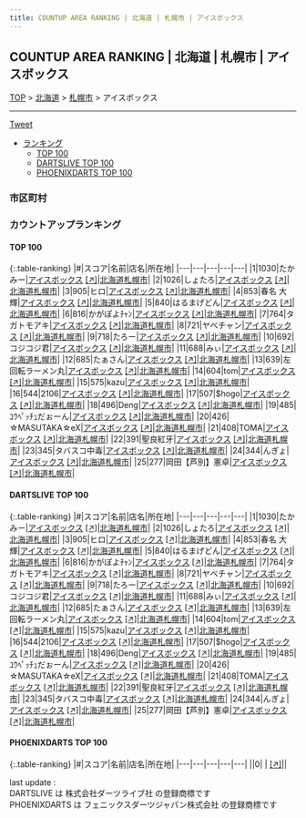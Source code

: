 ```yaml
---
title: COUNTUP AREA RANKING | 北海道 | 札幌市 | アイスボックス
---
```

## COUNTUP AREA RANKING | 北海道 | 札幌市 | アイスボックス

[TOP](/darts/rank/) > [北海道](/darts/rank/北海道/) > [札幌市](/darts/rank/北海道/札幌市/) > アイスボックス

___

<a href="https://twitter.com/share?ref_src=twsrc%5Etfw" data-text="COUNTUP AREA RANKING | 北海道札幌市アイスボックス" class="twitter-share-button" data-hashtags="DARTSLIVE,PHOENIXDARTS,darts,ダーツ" data-show-count="false">Tweet</a>

* [ランキング](#カウントアップランキング)
    * [TOP 100](#top-100)
    * [DARTSLIVE TOP 100](#dartslive-top-100)
    * [PHOENIXDARTS TOP 100](#phoenixdarts-top-100)

### 市区町村

<ul>

</ul>

### カウントアップランキング

#### TOP 100



{:.table-ranking}
|#|スコア|名前|店名|所在地|
|---|---|---|---|---|
|1|1030|<span class="rank-name-dl">たかみー</span>|<a href="/darts/rank/shops/8a3308ce037a37be0d9b047a20a7ba1e.html">アイスボックス</a> <a href="https://search.dartslive.com/jp/shop/8a3308ce037a37be0d9b047a20a7ba1e">[↗]</a>|<a href="/darts/rank/北海道/札幌市">北海道札幌市</a>|
|2|1026|<span class="rank-name-dl">しょたろ</span>|<a href="/darts/rank/shops/8a3308ce037a37be0d9b047a20a7ba1e.html">アイスボックス</a> <a href="https://search.dartslive.com/jp/shop/8a3308ce037a37be0d9b047a20a7ba1e">[↗]</a>|<a href="/darts/rank/北海道/札幌市">北海道札幌市</a>|
|3|905|<span class="rank-name-dl">ヒロ</span>|<a href="/darts/rank/shops/8a3308ce037a37be0d9b047a20a7ba1e.html">アイスボックス</a> <a href="https://search.dartslive.com/jp/shop/8a3308ce037a37be0d9b047a20a7ba1e">[↗]</a>|<a href="/darts/rank/北海道/札幌市">北海道札幌市</a>|
|4|853|<span class="rank-name-dl">春名 大輝</span>|<a href="/darts/rank/shops/8a3308ce037a37be0d9b047a20a7ba1e.html">アイスボックス</a> <a href="https://search.dartslive.com/jp/shop/8a3308ce037a37be0d9b047a20a7ba1e">[↗]</a>|<a href="/darts/rank/北海道/札幌市">北海道札幌市</a>|
|5|840|<span class="rank-name-dl">はるまげどん</span>|<a href="/darts/rank/shops/8a3308ce037a37be0d9b047a20a7ba1e.html">アイスボックス</a> <a href="https://search.dartslive.com/jp/shop/8a3308ce037a37be0d9b047a20a7ba1e">[↗]</a>|<a href="/darts/rank/北海道/札幌市">北海道札幌市</a>|
|6|816|<span class="rank-name-dl">かがぽよﾁｬﾝ</span>|<a href="/darts/rank/shops/8a3308ce037a37be0d9b047a20a7ba1e.html">アイスボックス</a> <a href="https://search.dartslive.com/jp/shop/8a3308ce037a37be0d9b047a20a7ba1e">[↗]</a>|<a href="/darts/rank/北海道/札幌市">北海道札幌市</a>|
|7|764|<span class="rank-name-dl">タガトモアキ</span>|<a href="/darts/rank/shops/8a3308ce037a37be0d9b047a20a7ba1e.html">アイスボックス</a> <a href="https://search.dartslive.com/jp/shop/8a3308ce037a37be0d9b047a20a7ba1e">[↗]</a>|<a href="/darts/rank/北海道/札幌市">北海道札幌市</a>|
|8|721|<span class="rank-name-dl">ヤベチャン</span>|<a href="/darts/rank/shops/8a3308ce037a37be0d9b047a20a7ba1e.html">アイスボックス</a> <a href="https://search.dartslive.com/jp/shop/8a3308ce037a37be0d9b047a20a7ba1e">[↗]</a>|<a href="/darts/rank/北海道/札幌市">北海道札幌市</a>|
|9|718|<span class="rank-name-dl">たろー</span>|<a href="/darts/rank/shops/8a3308ce037a37be0d9b047a20a7ba1e.html">アイスボックス</a> <a href="https://search.dartslive.com/jp/shop/8a3308ce037a37be0d9b047a20a7ba1e">[↗]</a>|<a href="/darts/rank/北海道/札幌市">北海道札幌市</a>|
|10|692|<span class="rank-name-dl">コジコジ君</span>|<a href="/darts/rank/shops/8a3308ce037a37be0d9b047a20a7ba1e.html">アイスボックス</a> <a href="https://search.dartslive.com/jp/shop/8a3308ce037a37be0d9b047a20a7ba1e">[↗]</a>|<a href="/darts/rank/北海道/札幌市">北海道札幌市</a>|
|11|688|<span class="rank-name-dl">みぃ</span>|<a href="/darts/rank/shops/8a3308ce037a37be0d9b047a20a7ba1e.html">アイスボックス</a> <a href="https://search.dartslive.com/jp/shop/8a3308ce037a37be0d9b047a20a7ba1e">[↗]</a>|<a href="/darts/rank/北海道/札幌市">北海道札幌市</a>|
|12|685|<span class="rank-name-dl">たぁさん</span>|<a href="/darts/rank/shops/8a3308ce037a37be0d9b047a20a7ba1e.html">アイスボックス</a> <a href="https://search.dartslive.com/jp/shop/8a3308ce037a37be0d9b047a20a7ba1e">[↗]</a>|<a href="/darts/rank/北海道/札幌市">北海道札幌市</a>|
|13|639|<span class="rank-name-dl">左回転ラーメン丸</span>|<a href="/darts/rank/shops/8a3308ce037a37be0d9b047a20a7ba1e.html">アイスボックス</a> <a href="https://search.dartslive.com/jp/shop/8a3308ce037a37be0d9b047a20a7ba1e">[↗]</a>|<a href="/darts/rank/北海道/札幌市">北海道札幌市</a>|
|14|604|<span class="rank-name-dl">tom</span>|<a href="/darts/rank/shops/8a3308ce037a37be0d9b047a20a7ba1e.html">アイスボックス</a> <a href="https://search.dartslive.com/jp/shop/8a3308ce037a37be0d9b047a20a7ba1e">[↗]</a>|<a href="/darts/rank/北海道/札幌市">北海道札幌市</a>|
|15|575|<span class="rank-name-dl">kazu</span>|<a href="/darts/rank/shops/8a3308ce037a37be0d9b047a20a7ba1e.html">アイスボックス</a> <a href="https://search.dartslive.com/jp/shop/8a3308ce037a37be0d9b047a20a7ba1e">[↗]</a>|<a href="/darts/rank/北海道/札幌市">北海道札幌市</a>|
|16|544|<span class="rank-name-dl">2106</span>|<a href="/darts/rank/shops/8a3308ce037a37be0d9b047a20a7ba1e.html">アイスボックス</a> <a href="https://search.dartslive.com/jp/shop/8a3308ce037a37be0d9b047a20a7ba1e">[↗]</a>|<a href="/darts/rank/北海道/札幌市">北海道札幌市</a>|
|17|507|<span class="rank-name-dl">$hogo</span>|<a href="/darts/rank/shops/8a3308ce037a37be0d9b047a20a7ba1e.html">アイスボックス</a> <a href="https://search.dartslive.com/jp/shop/8a3308ce037a37be0d9b047a20a7ba1e">[↗]</a>|<a href="/darts/rank/北海道/札幌市">北海道札幌市</a>|
|18|496|<span class="rank-name-dl">Deng</span>|<a href="/darts/rank/shops/8a3308ce037a37be0d9b047a20a7ba1e.html">アイスボックス</a> <a href="https://search.dartslive.com/jp/shop/8a3308ce037a37be0d9b047a20a7ba1e">[↗]</a>|<a href="/darts/rank/北海道/札幌市">北海道札幌市</a>|
|19|485|<span class="rank-name-dl">ﾕｳﾍﾟｯﾁｭだぉーん</span>|<a href="/darts/rank/shops/8a3308ce037a37be0d9b047a20a7ba1e.html">アイスボックス</a> <a href="https://search.dartslive.com/jp/shop/8a3308ce037a37be0d9b047a20a7ba1e">[↗]</a>|<a href="/darts/rank/北海道/札幌市">北海道札幌市</a>|
|20|426|<span class="rank-name-dl">☆MASUTAKA☆eX</span>|<a href="/darts/rank/shops/8a3308ce037a37be0d9b047a20a7ba1e.html">アイスボックス</a> <a href="https://search.dartslive.com/jp/shop/8a3308ce037a37be0d9b047a20a7ba1e">[↗]</a>|<a href="/darts/rank/北海道/札幌市">北海道札幌市</a>|
|21|408|<span class="rank-name-dl">TOMA</span>|<a href="/darts/rank/shops/8a3308ce037a37be0d9b047a20a7ba1e.html">アイスボックス</a> <a href="https://search.dartslive.com/jp/shop/8a3308ce037a37be0d9b047a20a7ba1e">[↗]</a>|<a href="/darts/rank/北海道/札幌市">北海道札幌市</a>|
|22|391|<span class="rank-name-dl">聖良紅牙</span>|<a href="/darts/rank/shops/8a3308ce037a37be0d9b047a20a7ba1e.html">アイスボックス</a> <a href="https://search.dartslive.com/jp/shop/8a3308ce037a37be0d9b047a20a7ba1e">[↗]</a>|<a href="/darts/rank/北海道/札幌市">北海道札幌市</a>|
|23|345|<span class="rank-name-dl">タバスコ中毒</span>|<a href="/darts/rank/shops/8a3308ce037a37be0d9b047a20a7ba1e.html">アイスボックス</a> <a href="https://search.dartslive.com/jp/shop/8a3308ce037a37be0d9b047a20a7ba1e">[↗]</a>|<a href="/darts/rank/北海道/札幌市">北海道札幌市</a>|
|24|344|<span class="rank-name-dl">んぎょ</span>|<a href="/darts/rank/shops/8a3308ce037a37be0d9b047a20a7ba1e.html">アイスボックス</a> <a href="https://search.dartslive.com/jp/shop/8a3308ce037a37be0d9b047a20a7ba1e">[↗]</a>|<a href="/darts/rank/北海道/札幌市">北海道札幌市</a>|
|25|277|<span class="rank-name-dl">岡田【芦別】憲卓</span>|<a href="/darts/rank/shops/8a3308ce037a37be0d9b047a20a7ba1e.html">アイスボックス</a> <a href="https://search.dartslive.com/jp/shop/8a3308ce037a37be0d9b047a20a7ba1e">[↗]</a>|<a href="/darts/rank/北海道/札幌市">北海道札幌市</a>|


#### DARTSLIVE TOP 100



{:.table-ranking}
|#|スコア|名前|店名|所在地|
|---|---|---|---|---|
|1|1030|<span class="rank-name-dl">たかみー</span>|<a href="/darts/rank/shops/8a3308ce037a37be0d9b047a20a7ba1e.html">アイスボックス</a> <a href="https://search.dartslive.com/jp/shop/8a3308ce037a37be0d9b047a20a7ba1e">[↗]</a>|<a href="/darts/rank/北海道/札幌市">北海道札幌市</a>|
|2|1026|<span class="rank-name-dl">しょたろ</span>|<a href="/darts/rank/shops/8a3308ce037a37be0d9b047a20a7ba1e.html">アイスボックス</a> <a href="https://search.dartslive.com/jp/shop/8a3308ce037a37be0d9b047a20a7ba1e">[↗]</a>|<a href="/darts/rank/北海道/札幌市">北海道札幌市</a>|
|3|905|<span class="rank-name-dl">ヒロ</span>|<a href="/darts/rank/shops/8a3308ce037a37be0d9b047a20a7ba1e.html">アイスボックス</a> <a href="https://search.dartslive.com/jp/shop/8a3308ce037a37be0d9b047a20a7ba1e">[↗]</a>|<a href="/darts/rank/北海道/札幌市">北海道札幌市</a>|
|4|853|<span class="rank-name-dl">春名 大輝</span>|<a href="/darts/rank/shops/8a3308ce037a37be0d9b047a20a7ba1e.html">アイスボックス</a> <a href="https://search.dartslive.com/jp/shop/8a3308ce037a37be0d9b047a20a7ba1e">[↗]</a>|<a href="/darts/rank/北海道/札幌市">北海道札幌市</a>|
|5|840|<span class="rank-name-dl">はるまげどん</span>|<a href="/darts/rank/shops/8a3308ce037a37be0d9b047a20a7ba1e.html">アイスボックス</a> <a href="https://search.dartslive.com/jp/shop/8a3308ce037a37be0d9b047a20a7ba1e">[↗]</a>|<a href="/darts/rank/北海道/札幌市">北海道札幌市</a>|
|6|816|<span class="rank-name-dl">かがぽよﾁｬﾝ</span>|<a href="/darts/rank/shops/8a3308ce037a37be0d9b047a20a7ba1e.html">アイスボックス</a> <a href="https://search.dartslive.com/jp/shop/8a3308ce037a37be0d9b047a20a7ba1e">[↗]</a>|<a href="/darts/rank/北海道/札幌市">北海道札幌市</a>|
|7|764|<span class="rank-name-dl">タガトモアキ</span>|<a href="/darts/rank/shops/8a3308ce037a37be0d9b047a20a7ba1e.html">アイスボックス</a> <a href="https://search.dartslive.com/jp/shop/8a3308ce037a37be0d9b047a20a7ba1e">[↗]</a>|<a href="/darts/rank/北海道/札幌市">北海道札幌市</a>|
|8|721|<span class="rank-name-dl">ヤベチャン</span>|<a href="/darts/rank/shops/8a3308ce037a37be0d9b047a20a7ba1e.html">アイスボックス</a> <a href="https://search.dartslive.com/jp/shop/8a3308ce037a37be0d9b047a20a7ba1e">[↗]</a>|<a href="/darts/rank/北海道/札幌市">北海道札幌市</a>|
|9|718|<span class="rank-name-dl">たろー</span>|<a href="/darts/rank/shops/8a3308ce037a37be0d9b047a20a7ba1e.html">アイスボックス</a> <a href="https://search.dartslive.com/jp/shop/8a3308ce037a37be0d9b047a20a7ba1e">[↗]</a>|<a href="/darts/rank/北海道/札幌市">北海道札幌市</a>|
|10|692|<span class="rank-name-dl">コジコジ君</span>|<a href="/darts/rank/shops/8a3308ce037a37be0d9b047a20a7ba1e.html">アイスボックス</a> <a href="https://search.dartslive.com/jp/shop/8a3308ce037a37be0d9b047a20a7ba1e">[↗]</a>|<a href="/darts/rank/北海道/札幌市">北海道札幌市</a>|
|11|688|<span class="rank-name-dl">みぃ</span>|<a href="/darts/rank/shops/8a3308ce037a37be0d9b047a20a7ba1e.html">アイスボックス</a> <a href="https://search.dartslive.com/jp/shop/8a3308ce037a37be0d9b047a20a7ba1e">[↗]</a>|<a href="/darts/rank/北海道/札幌市">北海道札幌市</a>|
|12|685|<span class="rank-name-dl">たぁさん</span>|<a href="/darts/rank/shops/8a3308ce037a37be0d9b047a20a7ba1e.html">アイスボックス</a> <a href="https://search.dartslive.com/jp/shop/8a3308ce037a37be0d9b047a20a7ba1e">[↗]</a>|<a href="/darts/rank/北海道/札幌市">北海道札幌市</a>|
|13|639|<span class="rank-name-dl">左回転ラーメン丸</span>|<a href="/darts/rank/shops/8a3308ce037a37be0d9b047a20a7ba1e.html">アイスボックス</a> <a href="https://search.dartslive.com/jp/shop/8a3308ce037a37be0d9b047a20a7ba1e">[↗]</a>|<a href="/darts/rank/北海道/札幌市">北海道札幌市</a>|
|14|604|<span class="rank-name-dl">tom</span>|<a href="/darts/rank/shops/8a3308ce037a37be0d9b047a20a7ba1e.html">アイスボックス</a> <a href="https://search.dartslive.com/jp/shop/8a3308ce037a37be0d9b047a20a7ba1e">[↗]</a>|<a href="/darts/rank/北海道/札幌市">北海道札幌市</a>|
|15|575|<span class="rank-name-dl">kazu</span>|<a href="/darts/rank/shops/8a3308ce037a37be0d9b047a20a7ba1e.html">アイスボックス</a> <a href="https://search.dartslive.com/jp/shop/8a3308ce037a37be0d9b047a20a7ba1e">[↗]</a>|<a href="/darts/rank/北海道/札幌市">北海道札幌市</a>|
|16|544|<span class="rank-name-dl">2106</span>|<a href="/darts/rank/shops/8a3308ce037a37be0d9b047a20a7ba1e.html">アイスボックス</a> <a href="https://search.dartslive.com/jp/shop/8a3308ce037a37be0d9b047a20a7ba1e">[↗]</a>|<a href="/darts/rank/北海道/札幌市">北海道札幌市</a>|
|17|507|<span class="rank-name-dl">$hogo</span>|<a href="/darts/rank/shops/8a3308ce037a37be0d9b047a20a7ba1e.html">アイスボックス</a> <a href="https://search.dartslive.com/jp/shop/8a3308ce037a37be0d9b047a20a7ba1e">[↗]</a>|<a href="/darts/rank/北海道/札幌市">北海道札幌市</a>|
|18|496|<span class="rank-name-dl">Deng</span>|<a href="/darts/rank/shops/8a3308ce037a37be0d9b047a20a7ba1e.html">アイスボックス</a> <a href="https://search.dartslive.com/jp/shop/8a3308ce037a37be0d9b047a20a7ba1e">[↗]</a>|<a href="/darts/rank/北海道/札幌市">北海道札幌市</a>|
|19|485|<span class="rank-name-dl">ﾕｳﾍﾟｯﾁｭだぉーん</span>|<a href="/darts/rank/shops/8a3308ce037a37be0d9b047a20a7ba1e.html">アイスボックス</a> <a href="https://search.dartslive.com/jp/shop/8a3308ce037a37be0d9b047a20a7ba1e">[↗]</a>|<a href="/darts/rank/北海道/札幌市">北海道札幌市</a>|
|20|426|<span class="rank-name-dl">☆MASUTAKA☆eX</span>|<a href="/darts/rank/shops/8a3308ce037a37be0d9b047a20a7ba1e.html">アイスボックス</a> <a href="https://search.dartslive.com/jp/shop/8a3308ce037a37be0d9b047a20a7ba1e">[↗]</a>|<a href="/darts/rank/北海道/札幌市">北海道札幌市</a>|
|21|408|<span class="rank-name-dl">TOMA</span>|<a href="/darts/rank/shops/8a3308ce037a37be0d9b047a20a7ba1e.html">アイスボックス</a> <a href="https://search.dartslive.com/jp/shop/8a3308ce037a37be0d9b047a20a7ba1e">[↗]</a>|<a href="/darts/rank/北海道/札幌市">北海道札幌市</a>|
|22|391|<span class="rank-name-dl">聖良紅牙</span>|<a href="/darts/rank/shops/8a3308ce037a37be0d9b047a20a7ba1e.html">アイスボックス</a> <a href="https://search.dartslive.com/jp/shop/8a3308ce037a37be0d9b047a20a7ba1e">[↗]</a>|<a href="/darts/rank/北海道/札幌市">北海道札幌市</a>|
|23|345|<span class="rank-name-dl">タバスコ中毒</span>|<a href="/darts/rank/shops/8a3308ce037a37be0d9b047a20a7ba1e.html">アイスボックス</a> <a href="https://search.dartslive.com/jp/shop/8a3308ce037a37be0d9b047a20a7ba1e">[↗]</a>|<a href="/darts/rank/北海道/札幌市">北海道札幌市</a>|
|24|344|<span class="rank-name-dl">んぎょ</span>|<a href="/darts/rank/shops/8a3308ce037a37be0d9b047a20a7ba1e.html">アイスボックス</a> <a href="https://search.dartslive.com/jp/shop/8a3308ce037a37be0d9b047a20a7ba1e">[↗]</a>|<a href="/darts/rank/北海道/札幌市">北海道札幌市</a>|
|25|277|<span class="rank-name-dl">岡田【芦別】憲卓</span>|<a href="/darts/rank/shops/8a3308ce037a37be0d9b047a20a7ba1e.html">アイスボックス</a> <a href="https://search.dartslive.com/jp/shop/8a3308ce037a37be0d9b047a20a7ba1e">[↗]</a>|<a href="/darts/rank/北海道/札幌市">北海道札幌市</a>|


#### PHOENIXDARTS TOP 100



{:.table-ranking}
|#|スコア|名前|店名|所在地|
|---|---|---|---|---|
||0|<span class="rank-name-dl"> </span>|<a href="/darts/rank/shops/.html"></a> <a href="">[↗]</a>|<a href="/darts/rank//"></a>|


<div class="footer border-top border-gray-light mt-5 pt-3 text-right text-gray">
    last update : <span style="font-weight: italic" id="foot_last_modified"></span><br />
    DARTSLIVE は 株式会社ダーツライブ社 の登録商標です<br />
    PHOENIXDARTS は フェニックスダーツジャパン株式会社 の登録商標です<br />
</div>

<script src="https://cdnjs.cloudflare.com/ajax/libs/jquery.tablesorter/2.31.3/js/jquery.tablesorter.min.js" integrity="sha512-qzgd5cYSZcosqpzpn7zF2ZId8f/8CHmFKZ8j7mU4OUXTNRd5g+ZHBPsgKEwoqxCtdQvExE5LprwwPAgoicguNg==" crossorigin="anonymous" referrerpolicy="no-referrer"></script>
<link rel="stylesheet" href="https://cdnjs.cloudflare.com/ajax/libs/jquery.tablesorter/2.31.3/css/theme.default.min.css" integrity="sha512-wghhOJkjQX0Lh3NSWvNKeZ0ZpNn+SPVXX1Qyc9OCaogADktxrBiBdKGDoqVUOyhStvMBmJQ8ZdMHiR3wuEq8+w==" crossorigin="anonymous" referrerpolicy="no-referrer" />
<script>
$(function() {
    $(".table-ranking").tablesorter({sortList:[[0, 0]]});
    $("#foot_last_modified").text(formatDate(new Date(document.lastModified), 'yyyy-MM-dd HH:mm:ss'));
});
</script>

<script async src="https://platform.twitter.com/widgets.js" charset="utf-8"></script>